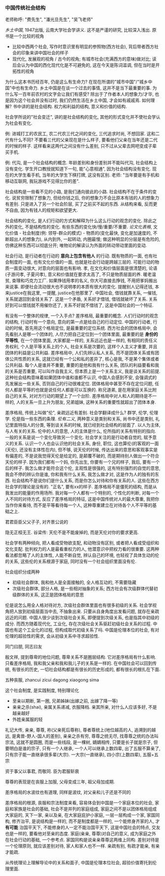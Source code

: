 ### 中国传统社会结构

老师称呼: "费先生", "潘光旦先生", "吴飞老师"

*乡土中国*, 1947出版, 云南大学社会学讲义. 这不是严谨的研究, 比较深入浅出. 原书是一个比较的视角
- 比较中西两个社会, 写作时意识里有明显的参照物(西方社会), 背后带者西方社会的印象来讲中国社会的样子
- 现代化, 发展观的视角 / 古今的视角; 有城市社会(充满西方的意味)做对比; 读后会认为中国的西化现代化是不可避免的, 这在今天是陈词滥调, 但在当时是开拓性的视角

为什么这本书历经百年, 仍是这么有生命力? 在现在所谓的"城市中国"/"城乡中国"中也有生命力. 乡土中国是在谈一个过去的事情, 这并不是当下最重要的事. 为什么写一百年前农村的文字会让我们有感受? 除出于了作者本人的想象力/才华, 也是因为这个社会并没有过时, 我们仍然生活在乡土中国, 才会如有戚戚焉. 如何理解? 书中讲的是社会结构. 权力和利益的结构, 意义和价值的结构.

社会学所说的"社会变迁", 讲的是社会结构的变化, 其他的形式变化并不使社会学认为社会有变化.

例: 进城打工的农民工, 农二代农三代之间的变化, 三代追求时尚, 不想回家. 这和二代有什么不同? 不要看三代的父亲现在是什么样子, 要看他们父亲在当年还是二代的时候的样子. 这样看来这两代之间没有什么差别, 只不过从父辈去网吧变成子辈买手机.

例: 代沟, 是一个社会结构的概念. 年龄差别和身份差别并不能叫代沟, 社会结构上没有变化. 学生开口教授就知道下一句, 能"心意相通", 因为社会结构没有变化. 现在的大学生看手机, 当年的大学生下棋打牌, 这没有区别. 老师: "当年要是有手机和移动互联网, 我玩游戏不见得比你的差".

社会结构是一些看不见的小路, 是我们通向彼此的小路. 社会结构不在于条件的变化. 说贫穷限制了想象力, 但给你钱之后, 你的想象力不会比原本有钱的人的想象力有差别. 只是进入了另一个社会阶层, 买了之前买不起的东西. 从结构来看, 反而更不自由, 因为有钱人的规矩和欲望更大.

社会结构的变化, 是人们行动的方式和解释为什么这么行动的观念的变化. 除此之外的变化, 不是结构性的变化. 有些东西的变化快/慢/重要/不重要. *论文化表格*, 文化价值 - 社会制度(例: 领导-群众的模式) - 物质的(变化最快, 变化是加速度的, 不断超出人的想象力), 从内到外, 一起转动, 内圈最慢; 做这种明显的分层是有危险的, 仿佛这种东西可以彻底分开; 唯物论的解读认为外面的转动带动里面的变动.

社会行动, 是行动者在行动的 **意向上包含有他人** 的行动. 既有物质的一面, 也有社会制度的一面, 也有文化价值的一面, 也就是社会行动是跨越三层的. 可能行动的物质一面变动很大, 对意向的层面也有影响. 孝, 在文化和价值层面是很清楚的, 论语(子游问孝, 子夏问孝), 意义和价值就在要求太高了, 不只是物质层面的养. 暖老温贫, 查理和巧克力工厂. 如果挣钱用孝的名义, 你大可直接去挣钱, 不用把爹妈搬出来说事. 即便社会流动很大也不说明孝的本质有很大的变化. 提醒别人记得还钱, 本来justice在我这里, 一提醒, justice在他那里了. 中国社会, 借钱就靠关系, 一催钱, 关系就退回到金钱关系了. 这是一个矛盾, 关系好才借钱, 借钱就破坏了关系. 关系好到可以借钱就不用催你还了, 关系不好就不借钱了, 这是中国社会的一个特征.

有没有一个整体的规律, 一个入手点? 差序格局, 最重要的概念. 人们行动时的观念的结构, 行动时有一个意向, 意向的第一点是给自己的行动定位. 中国的行动者, 行动的时候, 首先用这个格局定位, 是最重要的定位系统. 西方社会的团体格局中, 会先看别人是哪一个团体的, 人尽力把自己定位到一个团体里面, 最重要的是 **身份的平等性**, 在一个团体里面, 大家都是一样的, 关系远近也是一样的, 有相同的责任义务权利, 个人是平等关系上的个人, 社会关系是次要的, 这样个人主义才重要, 并且团体的利益是公共利益. 差序格局中, 人们先辨认私人关系, 而不是团体关系或有团体公共性质的关系, 这就已经有一个公和私的差异了, 核心是我, 不是某个集体或者公共利益. 每个人是谁并不重要, 重要的是他和我有什么关系, 团队的利益要看和我的关系是否重要, 可以叫作自我主义, 但本质上是一个关系主义, 我是谈关系的前提. 这种社会结构意味着如果团体中谁和谁都不认识, 中国人会感到不安, 会强调式的先发展出一些关系, 否则自己的行动很难定位. 团体格局中甚至不存在定位问题, 任何人都是平等的也就是说任何人都是可以互换的. 称兄道弟, 是在用家庭关系比附自己的关系, 对对方行动的期望上了一个台阶. 差序格局中对人和人的期待是不一样的, 人的关系一旦上升为朋友, 兄弟姐妹, 这种关系的重要性就超出了团体本身.

差序格局, 传统上叫做"伦", 亲疏远近有差别. 社会学翻译成什么? 群学, 伦学, 伦理学. 伦是指一些东西的条理. *伦有二义*, 两种意义是类别和关系, 尚书中还是类别, 礼记里面特指人的分类, 等到谈关系的时候, 就已经到社会结构的层面了. 以人为主体, 与人有关的关系. 伦中的人的意思, 人的主体是什么, 伦所指的关系有特别的指向. 一般的关系是说一个变化导致另一个变化. 社会学关注的是行动者自觉的, 赋予意义的关系. 认识一个人也会认识他的社会关系, 身份, 职位, 这也算伦(的客观的一面(天伦), 还没有主体性在内), 但不够, 说天伦的时候, 传达出来的意思和客观事实是有偏差的, 不是说我觉得天伦是给定的, 是颠覆不破的, 而是期待别人做出一个符合天伦的样子. 因为我们都有一个妈, 你先出生, 你要有一个兄的样子, 我后, 要有一个后的样子. 我怎么做才能符合这个伦, 主观性是很强的, 这有特别强烈的自觉的意思, 我会不停的辨认你是谁, 你和我有什么关系, 我怎么做才对, 这是作为人的独有的东西. 社会结构不是说你们是什么关系, 而是你怎么对待和你有关系的人. 这些在西方社会学的理论是没有的. "正名", 要有xx的样子. 差序格局不是僵死的结构, 而是从我发出的能量的作用场所. 我对每一个人都有一个特别的, 个性化的判断, 对每一个人不同的对待方式, 反应了差序格局的特征, 这是中国传统对人的最大尊重, 我把你当作你来看待, 而不是平等看待每一个人, 这种尊重建立在对待各个人不平等的基础之上.

君君臣臣父父子子, 对齐景公说的

隐无正桓无王. 谷梁传: 天伦不是不能废掉的, 而是天伦对你的要求更高.

社会学有两种倾向, 把人看成受物欲支配, 和动物没有区别, 或者把人看成受组织和文化支配. 批判权力的人是最看重权力的人, 他潜意识中把权力看的很重要. 这两种看法都忽略了人的主体性, 人能不断自觉, 辨认自己的环境, 也轻视了具体生动的伦的关系, 这些伦的关系根源于家庭, 同时没有一个社会组织里面没有伦.

社会组织分成两种
- 初级社会群体, 我和他人是全面接触的, 全人格互动的, 不需要隐藏
- 次级社会群体, 部分人格, 是一些相对抽象的关系; 西方社会有次级群体代替初级群体的关系, 这正是团体格局的意思

伦是说怎么用全人格对待对方, 次级社会群体里面也有很多初级的关系. 社会学视角把人放到初级层面当中去, 不抽象出来. 只要从自身角度出发看问题, 就存在亲疏远近的问题. 中国人很少谈到次级社会关系, 即便提到次级关系, 也是指其中初级的成分. 而西方随着现代化, 工业化, 存在次级社会关系驱赶初级社会关系的过程. 中国也有这个工业化的过程, 但构成取代初级关系了吗. 中国是伦理本位的社会, 有对伦理的超验性的需求, 会从初级关系中寻求超验性.

同门曰朋, 同志曰友

殷文祥, 提到尊卑的地位问题, 尊卑关系不是圈层结构. 它对差序格局有什么影响. 只看差序格局, 我和我父亲和我和我儿子的关系是一样的. 在中国社会可以回到传统, 有很长的历史, 一切社会结构都是有很长的历史形成的, 都有很长的根扎在下面.

五种丧服, zhancui  zicui  dagong  xiaogong  sima

这个社会制度, 是实践制度, 特别理论化

- 至亲以期断, 第一圈, 兄弟姊妹(出嫁之前, 出嫁了降一等)
- 亲亲之杀(shai), 亲属关系递减, 衣服降档. 亲其所亲, 对什么人应该多好, 不是越亲越好
- 外姓亲属服的轻

礼记大传, 亲亲, 尊尊, 祢(父亲死后尊称), 尊者尊统上(地位越高的人, 追溯到的越远, 是禽兽-野人-国人的差别), 亲亲之杀有穷, 尊尊之统无尽, 找尊尊之统的办法叫宗法, 这就不是圆圈, 而是一些线段, 是一棵树, 嫡嫡相传, 只要是长子就是宗子, 但要明白是谁的宗子, 只有一个人继承, 一个人可以继承上数四辈, 出了五服不算亲了, 只有宗子能一直继承很多辈(大宗). 一大宗(一直继承), 四小宗(上数四辈), 五服+五宗

资于事父以事君, 而敬同. 臣为君服斩衰

尊尊的表现是在丧服上加服, 父母变成三年, 祖父母加成期.

差序格局的水波纹也有道理, 同样是波纹, 对父亲和儿子还是不同的

差序格局的根源, 丧服和宗法制度来看, 容易体会到中国是一个家庭本位的社会, 家庭和家族是社会的基础, 社会不是并列的家庭组成, 家庭之间不是以团体格局组成大家庭的, 天下一家, 亲以及亲, 在大家庭庇护小家庭, 一层一层构成一个家, 家国同构, 修齐治平, 是说结构是一样的, 而不是制度都是一样的, 一个能修身齐家的人, 才 **有可能** 治国平天下, 不能修身的人一定不能治国平天下, 这是中国社会的特点, 交友也是一样的, 要看他对至亲的态度. 家庭(亲亲, 尊尊)对自己的意义, 成为家庭之外在社会行动的基础, 一个参考点. 家国同构是说亲亲尊尊这两维上同构. 差别对待是一个伦理原则, 就应该差别对待, 家人和家人也不一样. 亲疏有别, 有疏才能亲, 有亲才能疏.

从传统理论上理解导论中的关系和面子, 中国是伦理本位社会, 超验价值寄托到伦理里面.
